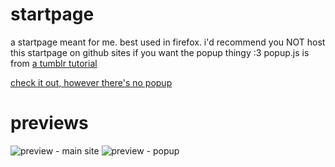 # startpage
 a startpage meant for me. best used in firefox.
 i'd recommend you NOT host this startpage on github sites if you want the popup thingy :3
 popup.js is from [a tumblr tutorial](https://painthemes.tumblr.com/pop)
 
 [check it out, however there's no popup](https://kiryu-coco.github.io/startpage/)

# previews
 ![preview - main site](https://github.com/kiryu-coco/startpage/blob/master/preview/mainpage.png)
 ![preview - popup](https://github.com/kiryu-coco/startpage/blob/master/preview/popup.png)

